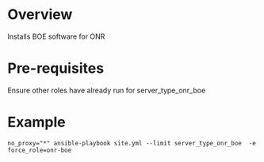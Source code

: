 # Overview

Installs BOE software for ONR

# Pre-requisites

Ensure other roles have already run for server_type_onr_boe

# Example

```
no_proxy="*" ansible-playbook site.yml --limit server_type_onr_boe  -e force_role=onr-boe
```
